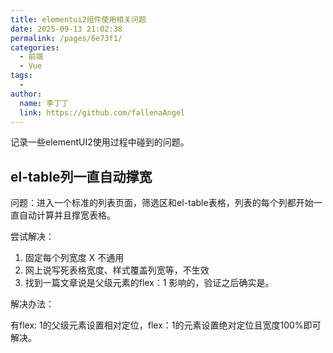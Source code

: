 ```yaml
---
title: elementui2组件使用相关问题
date: 2025-09-13 21:02:38
permalink: /pages/6e73f1/
categories:
  - 前端
  - Vue
tags:
  - 
author: 
  name: 李丁丁
  link: https://github.com/fallenaAngel
---
```


记录一些elementUI2使用过程中碰到的问题。

<!-- more -->

## el-table列一直自动撑宽

问题：进入一个标准的列表页面，筛选区和el-table表格，列表的每个列都开始一直自动计算并且撑宽表格。

尝试解决：

1. 固定每个列宽度 X 不通用
2. 网上说写死表格宽度、样式覆盖列宽等，不生效
3. 找到一篇文章说是父级元素的flex：1 影响的，验证之后确实是。

解决办法：

有flex: 1的父级元素设置相对定位，flex：1的元素设置绝对定位且宽度100%即可解决。
